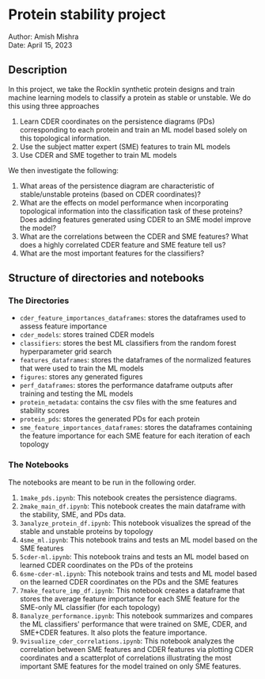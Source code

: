 # Protein stability project  
Author: Amish Mishra  
Date: April 15, 2023  

## Description
In this project, we take the Rocklin synthetic protein designs and train machine learning models to classify a protein as stable or unstable. We do this using three approaches
1. Learn CDER coordinates on the persistence diagrams (PDs) corresponding to each protein and train an ML model based solely on this topological information.
2. Use the subject matter expert (SME) features to train ML models
3. Use CDER and SME together to train ML models

We then investigate the following:
1. What areas of the persistence diagram are characteristic of stable/unstable proteins (based on CDER coordinates)?
2. What are the effects on model performance when incorporating topological information into the classification task of these proteins? Does adding features generated using CDER to an SME model improve the model?
3. What are the correlations between the CDER and SME features? What does a highly correlated CDER feature and SME feature tell us?
4. What are the most important features for the classifiers?

## Structure of directories and notebooks
### The Directories
- `cder_feature_importances_dataframes`: stores the dataframes used to assess feature importance
- `cder_models`: stores trained CDER models
- `classifiers`: stores the best ML classifiers from the random forest hyperparameter grid search
- `features_dataframes`: stores the dataframes of the normalized features that were used to train the ML models
- `figures`: stores any generated figures
- `perf_dataframes`: stores the performance dataframe outputs after training and testing the ML models
- `protein_metadata`: contains the csv files with the sme features and stability scores
- `protein_pds`: stores the generated PDs for each protein
- `sme_feature_importances_dataframes`: stores the dataframes containing the feature importance for each SME feature for each iteration of each topology

### The Notebooks
The notebooks are meant to be run in the following order.
1. `1make_pds.ipynb`: This notebook creates the persistence diagrams.
2. `2make_main_df.ipynb`: This notebook creates the main dataframe with the stability, SME, and PDs data.
3. `3analyze_protein_df.ipynb`: This notebook visualizes the spread of the stable and unstable proteins by topology
4. `4sme_ml.ipynb`: This notebook trains and tests an ML model based on the SME features
5. `5cder-ml.ipynb`: This notebook trains and tests an ML model based on learned CDER coordinates on the PDs of the proteins
6. `6sme-cder-ml.ipynb`: This notebook trains and tests and ML model based on the learned CDER coordinates on the PDs and the SME features
7. `7make_feature_imp_df.ipynb`: This notebook creates a dataframe that stores the average feature importance for each SME feature for the SME-only ML classifier (for each topology)
8. `8analyze_performance.ipynb`: This notebook summarizes and compares the ML classifiers' performance that were trained on SME, CDER, and SME+CDER features. It also plots the feature importance.
9. `9visualize_cder_correlations.ipynb`: This notebook analyzes the correlation between SME features and CDER features via plotting CDER coordinates and a scatterplot of correlations illustrating the most important SME features for the model trained on only SME features.
